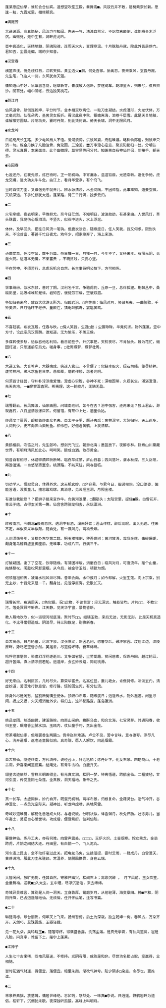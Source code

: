 <!-- { "loadSidebar": true } -->
    蓬莱愿应仙举，谁知会合仙宾。遥想望吹笙玉殿，奏舞鸾■。风驭云并不散，碧桃紫柰长新。愿逢一粒，九霞光里，相继朝真。

    ●满庭芳

    大道渊源，高真隐秘，风流岂可知闻。先天一气，清浊自然分。不识坎离颠倒，谁能辨金木浮沉，幽微处，无中生有，涧畔虎龙吟。

    壶中真造化，天精地髓，阴魂阳魂，连周天水火，变理寒温。十月脱胎丹就，除此外皆是傍门。君知否，尘寰走偏，端的少知音。

    ●汉宫春

    横笛声沈，倚危楼红日，江转天斜。黄尘边火■洞，何处吾家。胎禽怨，夜来乘风，玄露丹霞。先生笔，飞这人一剑，东风犹自天涯。

    情知道山中好，早翠嚣含隐，瑶草新芽。青溪故人信断，梦逐飚车。乾坤星火，归来兮，煮石煎沙。回首处，幅巾蒲帐，云边独笑桃花。

    ●酹江月

    仙风道骨，颠倒连乾坤，平分时节。金木相交坎离位，一粒刀圭凝结。水虎潜形，火龙伏体，万丈毫光烈。仙花朵秀，圣男灵女扳折。霄汉此夜中秋，银蟾离海，泪卷千层雪。此是天关地轴，谁解推穷圆缺。片响功夫，霎时丹聚，到此凭何诀。倚天长啸，洞中无限风月。

    ●水龙吟

    目前咫尺长生路，多少电风扇人不悟。爱河浪阔，洪波风紧，舟船难渡。略称仙郎语，到彼岸只消一句。炼金丹换了凡胎浊骨，免轮回，三涂苦。〓万事澄心定意，聚真阳都归一处。分明认得，灵光真趣，本来面目。此个幽微理，莫容易等闲分付。知蓬莱自有神仙伴侣，同摧手，朝天去。

    ●沁园春

    七返还丹，在我先须，炼已待时。正一阳初动，中宵漏永，温温铅鼎，光透帘帏。造化争驰，虎龙交媾，进火功夫牛斗危。曲江上，看月华莹净，有个乌飞。

    当时自饮刀圭，又谁信无中就养儿。辨水源清浊，木金间隔，不因师指，此事难知。道要玄微，天机深远，下手忙修犹太迟。蓬莱路，待三千行满，独步云归。

    ●二

    火宅牵缠，夜去明来，早晚担尤。奈今日茫然，不知明日，波波劫劫，有甚来由。人世风灯，草头珠露，我见伤心眼泪流。不坚久，似石中进火，水上浮沤。

    休休，及早回头，把往日风流一笔钩。但鹿衣淡饮，随缘度日，任人笑我，我又何求。限到头来，不论贫富，著甚千忙日夜尤。劝年少，把家缘弃了，海上来游。

    ●三

    诗曲文章，任汝空留，数千万篇。奈日推一日，月推一月，今年不了，又待来年。有限光阴，无涯火院。这道本无情，不亲富贵 ，不疏贫贱，只要心坚。

    不在劳神，不须苦行，息虑忘机合自然。长生事待明公放下，方可相传。

    ●四

    世事纷纷，似水东倾，甚时了期。汉利名千古，争驰虎豹，丘原一旦，总伴狐狸。荆棘丛中，桑榆影里，乱圾堆堆知是谁。君知否，谩徒劳百载，空皱双眉。

    争如归去来兮，放四大优游无所为。归碧岩沿，□完性命；临风对月，笑傲希夷。一曲弦歌，千钟美洒，日月循环不老伊。童颜在，镇龟龄鹤寿，罢唱黄鸡。

    ●五

    不喜轻裘，布衣瓦履，任春与秋。□傍人笑我，生涯□拙；尘寰碌碌，毕竟何求。物外蓬瀛，壶中方寸，论此宗风汉贾酬。谁知道，无为愉乐，不羡王侯。

    多谋转使多愁，恰似吞他名利钩。看日前些子，升沉事把，天机丧尽，不肯抽头。蜂为花忙，蛾因灯逝，只恁迷前忘后尤。嗟身事，□壮周蝶梦，蝶梦壮周。

    ●六

    大道无名，大音希声，大器晚成，笑迷人管见，不言便了；似钻冰取火，纽石为绳。使尽精神。虚劳神用，缘木求鱼甚日烹。愚痴辈，磨转作镜，怎者光明。

    何须百计经营，守朴朴淳淳绝爱憎。澄虚心实腹，谷神不死；深根固蒂，久视长生。湛湛澄澄，先天先地，一■寥寥混杳冥。希夷理，这一轮皎月，无缺无盈。

    ●七

    瑞雪翻云，长风舞浪，仙家画图。问城南老树，如今在否？浴中强客，还再来无？独上君山，渺观磊石，八百里清波漾巨区。何曾错，有茶中上灶，酒里仙姑。

    终须度了肩吾，却稽首终南众老夫。自太平寺里，题诗去后；东林深宅，大醉归兴。天上巡多，人间到少，更不向庐山索鲋鱼。相怜否，好借君黄鹤，上我清都。

    ●八

    黄鹤楼前，吹笛之时，先生郎吟。想剑光飞过，朝游北海；墨篮放下，夜醉东林。铛煮山川粟藏世界，有明月清风如此心。呵呵笑。酿成白酒，散尽黄金。

    知音自有相寻，休踏碎葫芦斫断琴。唱白苹红蓼，庐山日暮；西风落叶，渭水秋深。三入岳阳，再游湓浦，一自悠悠直至念。桃源路，不妨来往，同与登临。

    ●九

    切劝学人，悟取灵台，休得外求。这天机玄妙，□非容易，与君今日，细说根同。没口婆婆，偏能言语，没脚童儿，擅忠蹴戏球。真消息，见云埋玉洞，月照金楼。

    有谁似我能修？？把狮子擒来变作牛。向黄河浪里，□翻筋头；太阳宫里，捉住■猴。白雪花开，青云子结，占得玄关第一筹。仙宫舍跨骊龙归去，永玩瀛洲。

    ●十

    昨夜南京，今朝北■倏焉忽然。遇洞中有酒，渴来好饮；君山作枕，醉后高眠。出入无迹。往来不定，半似痴呆半似颠。随自处，有一襟风月，两袖云烟。

    人间漂荡多年，又排办东华第二筵。把玉楼推倒，种吾琪树；黄河放浅，栽我金莲。击碎珊瑚，翻身蓬岛稽首虚皇御座前。无难事，功成八百，行满三千。

    ●十一

    打破疑团，谢了了空花，饮啄随缘。有蒲团袢版，消磨白日；临风对月，可度流年。摧个山童，拖倏藜杖，闲趁松风影里眠。从今后，袖金针玉线，顿锁为烟。

    何须祖祖相传，被渭水松风泄尽禅。昔年会向，水中摸月；如今却解，火里生莲。向上宗乘，别无玄妙，十百元来是一千。翻身处，见沤停巨海，云散长天。

    ●十二

    瑞雪长空，布满周天，□色似银。况□此物，不论贫富；应无深远，触处皆均。片片□□，不教尘污，落处冥冥不听声。江天静，见天华宇宙，景物皆新。

    教人蓦地欢欣，似一派银河彻底清。聚时节□□，如铺玉散，来后无迹，无影无形。此是天机真造化，不比寻常假造成。阴消尽，待三阳数足，别换新春。

    ●十三

    自古贤愚，日月轮催，尽沉下泉。汉张陈义，断因名利，恣奢华后，破坏家园。坟庙江边，汉陵原畔，势尽还空皆亦然。英雄辈，尽道傍坏琢，衰草绵绵。

    呜呼往事堪怜，染虚幻浮花逐逝川。又争如省悟，尘劳爱趣，贫闲居素，保炼丹田。越过轮回，超升苦海，直上清凉般若船。逍遥岸，会玄妙云路，同访桃源。

    ●十四

    好无来由，名利区区，几时尽头。算荣华富贵，名高位显，妻儿艳女，肯做持修。冷淡玄门，清虚妙道，苦涩难行孰意留。修行路，悟轮回生死，有分仙流。

    除身外尽是闲愁，猛割断冤情去便休。顶帜巾布素，随缘度日；逍遥云水，物外遨游。闲里寻闲，损之又损，火灭烟消绝外求。将归去，这邓都路变，蓬岛瀛洲。

    ●十五

    绝品龙团，制造幽微，建溪路赊。向南山采的，蟾酥乌血，和合北海，七宝灵芽。时遇阳春，收归王室，碾磨香尘腻水加。玉瓯内，仗仙童手巧，烹出金花。

    奇茶堪献仙家，但啜罢香生两腋□。侥幸赵州难遇，卢仝不见，苦中甘味，意与谁夸。涤尽凡心，洗开道眼，返老还童鬓似鸦。真奇瑞，愿人人解饮，同赴烟霞。

    ●十六

    自古神仙，隐迹终南，万代流传。说经台上，针活枯柏；炼丹炉下，化女石泉。四皓商山，十老古洞，尹喜亲闻道德篇。结庵处，有青牛击柏，白鹿升天。

    翊圣古迹依然，雪样三朝画得全。有元真文涧，松阴一梦，钟离悟道，跨鹤金仙。二祖披毡，甘河引度，传受重阳七朵莲。全真教，洞天福地，象帝之先。

    ●十七

    真一长存，太虚同体，妙门自开。既混元初判，两样布景，归根复命，全藉灵台。浩气冲开，谷神混化，一点灵光空际来。凝神处，听龙吟虎啸，杀地风雷。

    奇域妙道难猜，解黠化愚迷成大材。与君说破，分明状似，蚌含渊月，秋兔怀胎。壮志男儿，当年高士，莫把自心惹世埃。功成后，便登紫府，位列仙阶。

    ●十八

    要做神仙，炼丹工夫，亦有何难。向雷声震处，□□□□，玉炉火炽，土釜烟寒。姹女乘龙，金翁跨虎，片饷之间结大还。丹田里，有白鹅一个，飞入泥丸。

    河车连上昆山，全不动纤毫过此关。把龟蛇乌兔，生擒活捉，霎时云雨，一黠成丹。白雪漫天，黄芽满地，服此刀圭永驻颜。常温养，使脱胎换骨，身在云端。

    ●十九

    大智闲闲，放旷无拘，任其自然，寄雅怀幽兴，松间石上；高歌沉醉 ， 月下风前。玉女吹笙，金童舞袖，送我■□入太玄。玄中理，尽浮沉浩浩，来去绵绵。

    奇域异景难言，算别是人间一洞天。立身敦厚，销磨岁月，从他轻薄，海变桑田。神■冲和，阴阳升降，已占逍遥陵地仙。无烦恼，任开怀纵笔，注写书篇。

    ●二十

    琳馆清标，琼台丽质，何年天上飞来。扬州暂倚，后土为深栽。独立乾坤一树，春风占，万朵齐开。天然巧，蕊珠圆族，玉瓣轻裁。

    见一花九朵，类玲珑玉■，错落琼杯。得满盛香露，洗荡尘埃。是真元孕育，有仙风道骨，岂是凡胎。问真宰，难留下土，摧尔上蓬莱。

    ●江神子

    人生七十古来稀，叹电风扇迷，不修持。光阴有限，成败是和非。尽世功名都占取，空赢得，业相随。

    暂时花酒气财迷，得便宜，落便宜。暗里朱颜，渐改气神亏。阳少阴多□染患，命尽也，更推谁。

    ●二

    林泉养素拙，放落魄，慵居世缘绝。志如钱，悠然处、一味真■杂说。日逍遥，野鹤岩畔为道侣，松轩下，沉烟犹未歇。夜深独听孤猿，高峰上叫明月。

